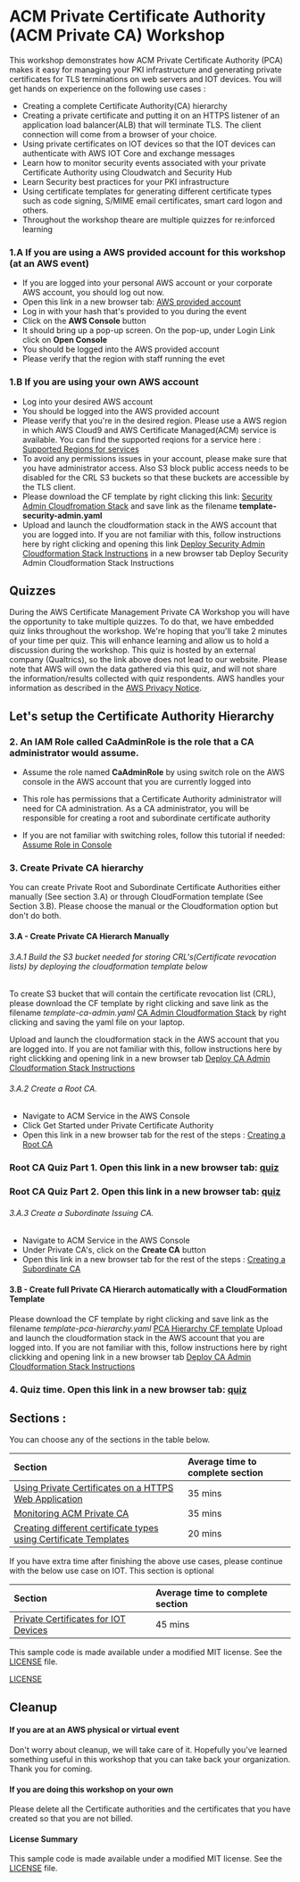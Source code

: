 # ACM Private Certificate Authority (ACM Private CA) Workshop 

This workshop demonstrates how ACM Private Certificate Authority (PCA) makes it easy for managing your PKI infrastructure and generating private certificates for TLS terminations on web servers and IOT devices. You will get hands on experience on the following use cases :

* Creating a complete Certificate Authority(CA) hierarchy 
* Creating a private certificate and putting it on an HTTPS listener of an application load balancer(ALB) that will terminate TLS. The client connection will come from a browser of your choice.
* Using private certificates on IOT devices so that the IOT devices can authenticate with AWS IOT Core and exchange messages
* Learn how to monitor security events associated with your private Certificate Authority using Cloudwatch and Security Hub
* Learn Security best practices for your PKI infrastructure
* Using certificate templates for generating different certificate types such as code signing, S/MIME email certificates, smart card logon and others.
* Throughout the workshop theare are multiple quizzes for re:inforced learning

### 1.A If you are using a AWS provided account for this workshop (at an AWS event)

* If you are logged into your personal AWS account or your corporate AWS account, you should log out now.
* Open this link in a new browser tab: [AWS provided account](https://dashboard.eventengine.run/)
* Log in with your hash that's provided to you during the event
* Click on the **AWS Console** button
* It should bring up a pop-up screen. On the pop-up,  under Login Link click on **Open Console**
* You should be logged into the AWS provided account
* Please verify that the region with staff running the evet

### 1.B If you are using your own AWS account

* Log into your desired AWS account
* You should be logged into the AWS provided account
* Please verify that you're in the desired region. Please use a AWS region in which AWS Cloud9 and AWS Certificate Managed(ACM) service is available. You can find the supported reqions for a service here : [Supported Regions for services](https://aws.amazon.com/about-aws/global-infrastructure/regional-product-services/)
* To avoid any permissions issues in your account, please make sure that you have administrator access. Also S3 block public access needs to be disabled for the CRL S3 buckets so that these buckets are accessible by the TLS client.
* Please download the CF template by right clicking this link: [Security Admin Cloudfromation Stack](https://raw.githubusercontent.com/aws-samples/data-protection/master/usecase-9/cf-templates/template-security-admin.yaml) and save link as the filename **template-security-admin.yaml**
* Upload and launch the cloudformation stack in the AWS account that you are logged into. If you are not familiar with this, follow instructions here by right clicking and opening this link [Deploy Security Admin Cloudformation Stack Instructions](https://github.com/aws-samples/data-protection/blob/master/usecase-9/img/SecurityAdminSteps.pdf) in a new browser tab Deploy Security Admin Cloudformation Stack Instructions

## Quizzes

During the AWS Certificate Management Private CA Workshop you will have the opportunity to take multiple quizzes. To do that, we have embedded quiz links throughout the workshop. We're hoping that you'll take 2 minutes of your time per quiz. This will enhance learning and allow us to hold a discussion during the workshop.
This quiz is hosted by an external company (Qualtrics), so the link above does not lead to our website. Please note that AWS will own the data gathered via this quiz, and will not share the information/results collected with quiz respondents. AWS handles your information as described in the [AWS Privacy Notice](https://aws.amazon.com/privacy/).

## Let's setup the Certificate Authority Hierarchy 

### 2. An IAM Role called **CaAdminRole** is the role that a CA administrator would assume. 

* Assume the role named **CaAdminRole** by using switch role on the AWS console in the AWS account that you are currently logged into

* This role has permissions that a Certificate Authority administrator will need for CA administration. As a CA administrator, you will be responsible for creating a root and subordinate certificate authority 

* If you are not familiar with switching roles, follow this tutorial if needed: [Assume Role in Console](https://github.com/aws-samples/data-protection/blob/master/usecase-9/img/SwitchRole.pdf)

### 3. Create Private CA hierarchy
You can create Private Root and Subordinate Certificate Authorities either manually (See section 3.A) or through CloudFormation template (See Section 3.B). Please choose the manual or the Cloudformation option but don't do both.

#### 3.A - Create Private CA Hierarch Manually 

###### 3.A.1 Build the S3 bucket needed for storing CRL's(Certificate revocation lists) by deploying the cloudformation template below

To create S3 bucket that will contain the certificate revocation list (CRL), please download the CF template by right clicking and save link as the filename *template-ca-admin.yaml* [CA Admin Cloudformation Stack](https://raw.githubusercontent.com/aws-samples/data-protection/master/usecase-9/cf-templates/template-ca-admin.yaml) by right clicking and saving the yaml file on your laptop. 

Upload and launch the cloudformation stack in the AWS account that you are logged into. If you are not familiar with this, follow instructions here by right clickking and opening link in a new browser tab [Deploy CA Admin Cloudformation Stack Instructions](https://github.com/aws-samples/data-protection/blob/master/usecase-9/img/CAAdminSteps-1.pdf)

###### 3.A.2 Create a Root CA. 

* Navigate to ACM Service in the AWS Console
* Click Get Started under Private Certificate Authority
* Open this link in a new browser tab for the rest of the steps : [Creating a Root CA](https://github.com/aws-samples/data-protection/blob/master/usecase-9/img/Root%20CA%20Creation-1.pdf)

### Root CA Quiz Part 1. Open this link in a new browser tab: [quiz](https://bit.ly/2To8mmf)
### Root CA Quiz Part 2. Open this link in a new browser tab: [quiz](https://bit.ly/2YQr7El)

###### 3.A.3 Create a Subordinate Issuing CA. 

* Navigate to ACM Service in the AWS Console
* Under Private CA's, click on the **Create CA** button
* Open this link in a new browser tab for the rest of the steps  : [Creating a Subordinate CA](https://github.com/aws-samples/data-protection/blob/master/usecase-9/img/SubordinateCACreation.pdf)

#### 3.B - Create full Private CA Hierarch automatically with a CloudFormation Template 

Please download the CF template by right clicking and save link as the filename *template-pca-hierarchy.yaml* [PCA Hierarchy CF template](https://raw.githubusercontent.com/aws-samples/data-protection/master/usecase-9/cf-templates/template-pca-hierarchy.yaml)
Upload and launch the cloudformation stack in the AWS account that you are logged into. If you are not familiar with this, follow instructions here by right clickking and opening link in a new browser tab [Deploy CA Admin Cloudformation Stack Instructions](https://github.com/aws-samples/data-protection/blob/master/usecase-9/img/CAAdminSteps-1.pdf)

### 4. Quiz time. Open this link in a new browser tab: [quiz](https://bit.ly/2yQ5IML)

## Sections :

You can choose any of the sections in the table below.

| Section    | Average time to complete section |
| :------------- |:-------------|
| [Using Private Certificates on a HTTPS Web Application ](https://github.com/aws-samples/data-protection/blob/master/usecase-9/HTTPS_Application_Usecase.md)  | 35 mins| 
| [Monitoring ACM Private CA ](https://github.com/aws-samples/data-protection/blob/master/usecase-9/Monitoring_ACM_Private_CA.md)  | 35 mins| 
| [Creating different certificate types using Certificate Templates](https://github.com/aws-samples/data-protection/blob/master/usecase-9/Templates_ACM_Private_CA.md)  | 20 mins| 

If you have extra time after finishing the above use cases, please continue with the below use case on IOT. This section is optional

| Section    | Average time to complete section |
| :------------- |:-------------|
| [Private Certificates for IOT Devices ](https://github.com/aws-samples/data-protection/blob/master/usecase-9/IOT_Device_Usecase.md)  | 45 mins| 

This sample code is made available under a modified MIT license. See the [LICENSE](LICENSE) file.

[LICENSE](LICENSE)

## Cleanup

#### If you are at an AWS physical or virtual event

Don't worry about cleanup, we will take care of it. Hopefully you've learned something useful in this workshop that you can take back your organization. Thank you for coming.

#### If you are doing this workshop on your own

Please delete all the Certificate authorities and the certificates that you have created so that you are not billed.

#### License Summary

This sample code is made available under a modified MIT license. See the [LICENSE](LICENSE) file.

